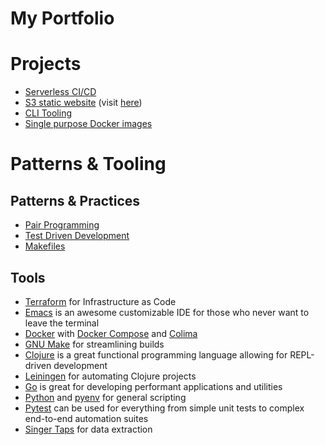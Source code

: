 # My Portfolio

# Projects
 - [Serverless CI/CD](https://github.com/kspeer825/portfolio/tree/main/projects/#jenkins-cluster)
 - [S3 static website](https://github.com/kspeer825/portfolio/tree/main/projects/#personal-website) (visit [here](https://speerportfolio.com/))
 - [CLI Tooling](https://github.com/kspeer825/portfolio/tree/main/projects/#cli-tooling)
 - [Single purpose Docker images](https://github.com/kspeer825/portfolio/tree/main/projects/#docker-images)


# Patterns & Tooling

## Patterns & Practices
 - [Pair Programming](https://github.com/kspeer825/portfolio/tree/main/practices/#pair-programming)
 - [Test Driven Development](https://github.com/kspeer825/portfolio/tree/main/practices/#test-driven-development)
 - [Makefiles](https://github.com/kspeer825/portfolio/tree/main/practices/#using-a-makefile)

## Tools
 - [Terraform](https://developer.hashicorp.com/terraform/intro) for Infrastructure as Code
 - [Emacs](https://emacsrocks.com/) is an awesome customizable IDE for those who never want to leave the terminal
 - [Docker](https://docs.docker.com/reference/) with [Docker Compose](https://docs.docker.com/compose/intro/features-uses/) and [Colima](https://github.com/abiosoft/colima)
 - [GNU Make](https://www.gnu.org/software/make/manual/make.html#Simple-Makefile) for streamlining builds
 - [Clojure](https://clojure.org/) is a great functional programming language allowing for REPL-driven development
 - [Leiningen](https://leiningen.org/tutorial.html) for automating Clojure projects
 - [Go](https://go.dev/play/) is great for developing  performant applications and utilities
 - [Python](https://www.python.org/about/gettingstarted/) and [pyenv](https://realpython.com/intro-to-pyenv/#why-use-pyenv) for general scripting
 - [Pytest](https://docs.pytest.org/en/8.0.x/#a-quick-example) can be used for everything from simple unit tests to complex end-to-end automation suites
 - [Singer Taps](https://github.com/singer-io/getting-started) for data extraction
